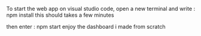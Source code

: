 To start the web app on visual studio code,
open a new terminal and write :
npm install
this should takes a few minutes

then enter : npm start
enjoy the dashboard i made from scratch
